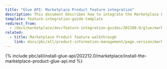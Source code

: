 ```yaml
---
title: "Glue API: Marketplace Product feature integration"
description: This document describes how to integrate the Marketplace Product Glue API feature into a Spryker project.
template: feature-integration-guide-template
redirect_from:
  - /docs/marketplace/dev/feature-integration-guides/202200.0/glue/marketplace-product-feature-integration.html
related:
  - title: Marketplace Product feature walkthrough
    link: docs/pbc/all/product-information-management/page.version/marketplace/marketplace-product-feature-overview.html
---
```


{% include pbc/all/install-glue-api/202212.0/marketplace/install-the-marketplace-product-glue-api.md %} <!-- To edit, see /_includes/pbc/all/install-glue-api/202212.0/marketplace/install-the-marketplace-product-glue-api.md -->
